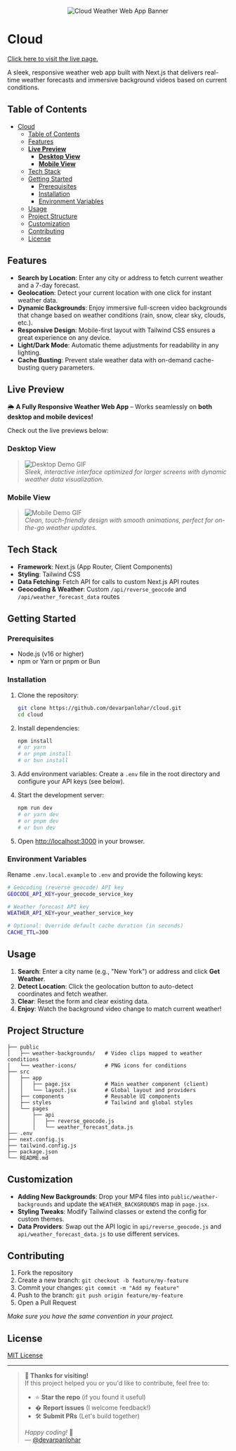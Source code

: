 <p align="center">
  <img 
    src="https://capsule-render.vercel.app/api?type=slice&height=300&color=gradient&text=Cloud&fontSize=80&animation=fadeIn&desc=Cloud:%20A%20stylish%20weather%20app%20with%20live%20forecasts%20and%20dynamic%20backgrounds.&fontAlignY=35"
    alt="Cloud Weather Web App Banner"
    style="max-width: 100%; height: auto;"
  />
</p>

# Cloud

[Click here to visit the live page.](https://cloud-liart-three.vercel.app/)

A sleek, responsive weather web app built with Next.js that delivers real-time weather forecasts and immersive background videos based on current conditions.

## Table of Contents

- [Cloud](#cloud)
  - [Table of Contents](#table-of-contents)
  - [Features](#features)
  - [**Live Preview**](#live-preview)
    - [**Desktop View**](#desktop-view)
    - [**Mobile View**](#mobile-view)
  - [Tech Stack](#tech-stack)
  - [Getting Started](#getting-started)
    - [Prerequisites](#prerequisites)
    - [Installation](#installation)
    - [Environment Variables](#environment-variables)
  - [Usage](#usage)
  - [Project Structure](#project-structure)
  - [Customization](#customization)
  - [Contributing](#contributing)
  - [License](#license)

## Features

* **Search by Location**: Enter any city or address to fetch current weather and a 7-day forecast.
* **Geolocation**: Detect your current location with one click for instant weather data.
* **Dynamic Backgrounds**: Enjoy immersive full-screen video backgrounds that change based on weather conditions (rain, snow, clear sky, clouds, etc.).
* **Responsive Design**: Mobile-first layout with Tailwind CSS ensures a great experience on any device.
* **Light/Dark Mode**: Automatic theme adjustments for readability in any lighting.
* **Cache Busting**: Prevent stale weather data with on-demand cache-busting query parameters.

## **Live Preview**  

🌦️ **A Fully Responsive Weather Web App** – Works seamlessly on **both desktop and mobile devices!**  

Check out the live previews below:  

### **Desktop View**  
> ![Desktop Demo GIF](https://raw.githubusercontent.com/devarpanlohar/cloud/main/public/desktop_view.gif)  
*Sleek, interactive interface optimized for larger screens with dynamic weather data visualization.*  

### **Mobile View**  
> ![Mobile Demo GIF](https://raw.githubusercontent.com/devarpanlohar/cloud/main/public/mobile_view.gif)  
*Clean, touch-friendly design with smooth animations, perfect for on-the-go weather updates.*

## Tech Stack

* **Framework**: Next.js (App Router, Client Components)
* **Styling**: Tailwind CSS
* **Data Fetching**: Fetch API for calls to custom Next.js API routes
* **Geocoding & Weather**: Custom `/api/reverse_geocode` and `/api/weather_forecast_data` routes

## Getting Started

### Prerequisites

* Node.js (v16 or higher)
* npm or Yarn or pnpm or Bun

### Installation

1. Clone the repository:

   ```bash
   git clone https://github.com/devarpanlohar/cloud.git
   cd cloud
   ```

2. Install dependencies:

   ```bash
   npm install
   # or yarn
   # or pnpm install
   # or bun install
   ```

3. Add environment variables:
   Create a `.env` file in the root directory and configure your API keys (see below).

4. Start the development server:

   ```bash
   npm run dev
   # or yarn dev
   # or pnpm dev
   # or bun dev
   ```

5. Open [http://localhost:3000](http://localhost:3000) in your browser.

### Environment Variables

Rename `.env.local.example` to `.env` and provide the following keys:

```bash
# Geocoding (reverse geocode) API key
GEOCODE_API_KEY=your_geocode_service_key

# Weather forecast API key
WEATHER_API_KEY=your_weather_service_key

# Optional: Override default cache duration (in seconds)
CACHE_TTL=300
```

## Usage

1. **Search**: Enter a city name (e.g., "New York") or address and click **Get Weather**.
2. **Detect Location**: Click the geolocation button to auto-detect coordinates and fetch weather.
3. **Clear**: Reset the form and clear existing data.
4. **Enjoy**: Watch the background video change to match current weather!

## Project Structure

```
├── public
│   ├── weather-backgrounds/   # Video clips mapped to weather conditions
│   └── weather-icons/         # PNG icons for conditions
├── src
│   ├── app
│   │   ├── page.jsx           # Main weather component (client)
│   │   └── layout.jsx         # Global layout and providers
│   ├── components             # Reusable UI components
│   ├── styles                 # Tailwind and global styles
│   └── pages
│       ├── api
│       │   ├── reverse_geocode.js
│       │   └── weather_forecast_data.js
├── .env
├── next.config.js
├── tailwind.config.js
├── package.json
└── README.md
```

## Customization

* **Adding New Backgrounds**: Drop your MP4 files into `public/weather-backgrounds` and update the `WEATHER_BACKGROUNDS` map in `page.jsx`.
* **Styling Tweaks**: Modify Tailwind classes or extend the config for custom themes.
* **Data Providers**: Swap out the API logic in `api/reverse_geocode.js` and `api/weather_forecast_data.js` to use different services.

## Contributing

1. Fork the repository
2. Create a new branch: `git checkout -b feature/my-feature`
3. Commit your changes: `git commit -m "Add my feature"`
4. Push to the branch: `git push origin feature/my-feature`
5. Open a Pull Request

*Make sure you have the same convention in your project.*

## License

[MIT License](LICENSE)

---

> **🌟 Thanks for visiting!**  
> If this project helped you or you'd like to contribute, feel free to:  
> - ⭐ **Star the repo** (if you found it useful)  
> - � **Report issues** (I welcome feedback!)  
> - 🛠️ **Submit PRs** (Let's build together)  
>  
> *Happy coding!* 🚀  
> — [@devarpanlohar](https://github.com/devarpanlohar)
